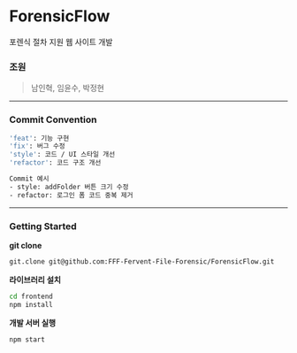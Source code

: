 # ForensicFlow

포렌식 절차 지원 웹 사이트 개발 


### 조원

> 남인혁, 임윤수, 박정현

---

### Commit Convention

```bash
'feat': 기능 구현
'fix': 버그 수정
'style': 코드 / UI 스타일 개선
'refactor': 코드 구조 개선

Commit 예시
- style: addFolder 버튼 크기 수정
- refactor: 로그인 폼 코드 중복 제거
```

---

### Getting Started

**git clone**
```bash
git.clone git@github.com:FFF-Fervent-File-Forensic/ForensicFlow.git
```
**라이브러리 설치**
```bash
cd frontend
npm install
```
**개발 서버 실행**
```bash
npm start
```

